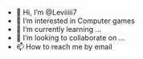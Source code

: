 - 👋 Hi, I’m @Leviiiii7
- 👀 I’m interested in Computer games
- 🌱 I’m currently learning ...
- 💞️ I’m looking to collaborate on ...
- 📫 How to reach me by email

<!---
Leviiiii7/Leviiiii7 is a ✨ special ✨ repository because its `README.md` (this file) appears on your GitHub profile.
You can click the Preview link to take a look at your changes.
--->
